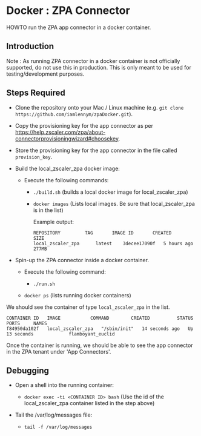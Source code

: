
# Docker : ZPA Connector #

HOWTO run the ZPA app connector in a docker container.

## Introduction ##
Note : As running ZPA connector in a docker container is not officially supported, do not use this in production. This is only meant to be used for testing/development purposes.


## Steps Required ##

* Clone the repository onto your Mac / Linux machine (e.g. `git clone https://github.com/iamlennym/zpaDocker.git`).
* Copy the provisioning key for the app connector as per https://help.zscaler.com/zpa/about-connectorprovisioningwizard#choosekey.
* Store the provisioning key for the app connector in the file called `provision_key`.

* Build the local_zscaler_zpa docker image:
    - Execute the following commands:
        - `./build.sh` (builds a local docker image for local_zscaler_zpa)
        - `docker images` (Lists local images. Be sure that local_zscaler_zpa is in the list)


            Example output:
            ```
            REPOSITORY         TAG       IMAGE ID       CREATED       SIZE
            local_zscaler_zpa      latest    3decee17090f   5 hours ago   277MB
            ```



* Spin-up the ZPA connector inside a docker container.
    - Execute the following command:
        - `./run.sh`

    - `docker ps` (lists running docker containers)

We should see the container of type `local_zscaler_zpa` in the list.
```
CONTAINER ID   IMAGE           COMMAND        CREATED          STATUS          PORTS     NAMES
f84950da102f   local_zscaler_zpa   "/sbin/init"   14 seconds ago   Up 13 seconds             flamboyant_euclid

```

Once the container is running, we should be able to see the app connector in the ZPA tenant under 'App Connectors'.

## Debugging ##

* Open a shell into the running container:
    -   `docker exec -ti <CONTAINER ID> bash` (Use the id of the local_zscaler_zpa container listed in the step above)

* Tail the /var/log/messages file:
    -   `tail -f /var/log/messages`
